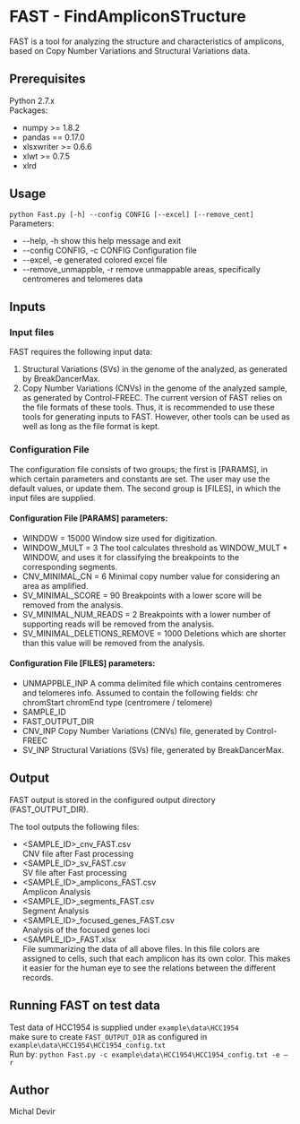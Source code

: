 # FAST - FindAmpliconSTructure

FAST is a tool for analyzing the structure and characteristics of amplicons, based on Copy Number Variations and Structural Variations data.

## Prerequisites
Python 2.7.x
<br>
Packages:
<br>
- numpy >= 1.8.2
- pandas == 0.17.0<br>
- xlsxwriter >= 0.6.6<br>
- xlwt >= 0.7.5<br>
- xlrd<br>

## Usage
`python Fast.py [-h] --config CONFIG [--excel] [--remove_cent]`
<br>
Parameters:
- --help, -h				show this help message and exit
-	--config CONFIG, -c CONFIG	Configuration file
-	--excel, -e           			generated colored excel file
-	--remove_unmappble, -r     	remove unmappable areas, specifically centromeres and telomeres data

## Inputs
### Input files
FAST requires the following input data:
1. Structural Variations (SVs) in the genome of the analyzed, as generated by BreakDancerMax.
2. Copy Number Variations (CNVs) in the genome of the analyzed sample, as generated by Control-FREEC.
The current version of FAST relies on the file formats of these tools. Thus, it is recommended to use these tools for generating inputs to FAST. However, other tools can be used as well as long as the file format is kept.

### Configuration File
The configuration file consists of two groups; the first is [PARAMS], in which certain parameters and constants are set. The user may use the default values, or update them. The second group is [FILES], in which the input files are supplied.

#### Configuration File [PARAMS] parameters:
-	WINDOW = 15000
Window size used for digitization.
-	WINDOW_MULT = 3
The tool calculates threshold as WINDOW_MULT * WINDOW, and uses it for classifying the breakpoints to the corresponding segments.
-	CNV_MINIMAL_CN = 6
Minimal copy number value for considering an area as amplified.
-	SV_MINIMAL_SCORE = 90
Breakpoints with a lower score will be removed from the analysis.
-	SV_MINIMAL_NUM_READS = 2
Breakpoints with a lower number of supporting reads will be removed from the analysis.
-	SV_MINIMAL_DELETIONS_REMOVE = 1000
Deletions which are shorter than this value will be removed from the analysis.

#### Configuration File [FILES] parameters:
-	UNMAPPBLE_INP
A comma delimited file which contains centromeres and telomeres info. Assumed to contain the following fields:
chr
chromStart
chromEnd
type (centromere / telomere)
-	SAMPLE_ID
-	FAST_OUTPUT_DIR
-	CNV_INP
Copy Number Variations (CNVs) file, generated by Control-FREEC
-	SV_INP
Structural Variations (SVs) file, generated by BreakDancerMax.

## Output
FAST output is stored in the configured output directory (FAST_OUTPUT_DIR). 

The tool outputs the following files:
-	<SAMPLE_ID>_cnv_FAST.csv
<br>CNV file after Fast processing
-	<SAMPLE_ID>_sv_FAST.csv
<br>SV file after Fast processing 
-	<SAMPLE_ID>_amplicons_FAST.csv
<br>Amplicon Analysis
-	<SAMPLE_ID>_segments_FAST.csv
<br>Segment Analysis
-	<SAMPLE_ID>_focused_genes_FAST.csv
<br>Analysis of the focused genes loci
-	<SAMPLE_ID>_FAST.xlsx
<br>File summarizing the data of all above files. In this file colors are assigned to cells, such that each amplicon has its own color.  This makes it easier for the human eye to see the relations between the different records.

## Running FAST on test data
Test data of HCC1954 is supplied under `example\data\HCC1954`
<br>
make sure to create `FAST_OUTPUT_DIR` as configured in `example\data\HCC1954\HCC1954_config.txt`
<br>
Run by:  `python Fast.py -c example\data\HCC1954\HCC1954_config.txt -e –r`

## Author
Michal Devir
